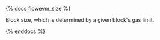 {% docs flowevm_size %}

Block size, which is determined by a given block's gas limit.

{% enddocs %}